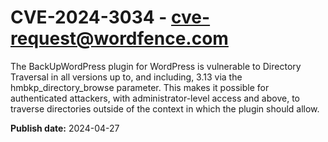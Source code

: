 # CVE-2024-3034 - cve-request@wordfence.com

The BackUpWordPress plugin for WordPress is vulnerable to Directory Traversal in all versions up to, and including, 3.13 via the hmbkp_directory_browse parameter. This makes it possible for authenticated attackers, with administrator-level access and above, to traverse directories outside of the context in which the plugin should allow.

**Publish date:** 2024-04-27
